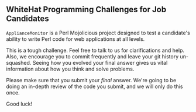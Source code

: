 ## WhiteHat Programming Challenges for Job Candidates

`ApplianceMonitor` is a Perl Mojolicious project designed to test a candidate's
ability to write Perl code for web applications at all levels.

This is a tough challenge. Feel free to talk to us for clarifications and help.
Also, we encourage you to commit frequently and leave your git history un-squashed.
Seeing how you evolved your final answer gives us vital information about
how you think and solve problems.

Please make sure that you submit your *final* answer. We're going to be doing
an in-depth review of the code you submit, and we will only do this once.

Good luck!
